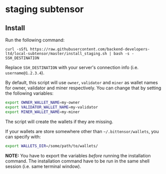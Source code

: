 # staging subtensor

## Install

Run the following command:
```shell
curl -sSfL https://raw.githubusercontent.com/backend-developers-ltd/local-subtensor/master/install_staging.sh | bash -s - SSH_DESTINATION
```

Replace `SSH_DESTINATION` with your server's connection info (i.e. `username@1.2.3.4`).

By default, this script will use `owner`, `validator` and `miner` as wallet names for owner, validator and miner respectively.
You can change that by setting the following variables:

```sh
export OWNER_WALLET_NAME=my-owner
export VALIDATOR_WALLET_NAME=my-validator
export MINER_WALLET_NAME=my-miner
```

The script will create the wallets if they are missing.

If your wallets are store somewhere other than `~/.bittensor/wallets`, you can specify with:

```sh
export WALLETS_DIR=/some/path/to/wallets/
```

**NOTE:** You have to export the variables *before* running the installation command.
The installation command have to be run in the same shell session (i.e. same terminal window).
